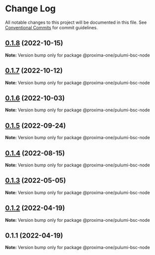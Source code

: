 # Change Log

All notable changes to this project will be documented in this file.
See [Conventional Commits](https://conventionalcommits.org) for commit guidelines.

## [0.1.8](https://github.com/proxima-one/pulumi-components/compare/@proxima-one/pulumi-bsc-node@0.1.7...@proxima-one/pulumi-bsc-node@0.1.8) (2022-10-15)

**Note:** Version bump only for package @proxima-one/pulumi-bsc-node





## [0.1.7](https://github.com/proxima-one/pulumi-components/compare/@proxima-one/pulumi-bsc-node@0.1.6...@proxima-one/pulumi-bsc-node@0.1.7) (2022-10-12)

**Note:** Version bump only for package @proxima-one/pulumi-bsc-node





## [0.1.6](https://github.com/proxima-one/pulumi-components/compare/@proxima-one/pulumi-bsc-node@0.1.5...@proxima-one/pulumi-bsc-node@0.1.6) (2022-10-03)

**Note:** Version bump only for package @proxima-one/pulumi-bsc-node





## [0.1.5](https://github.com/proxima-one/pulumi-components/compare/@proxima-one/pulumi-bsc-node@0.1.4...@proxima-one/pulumi-bsc-node@0.1.5) (2022-09-24)

**Note:** Version bump only for package @proxima-one/pulumi-bsc-node





## [0.1.4](https://github.com/proxima-one/pulumi-components/compare/@proxima-one/pulumi-bsc-node@0.1.3...@proxima-one/pulumi-bsc-node@0.1.4) (2022-08-15)

**Note:** Version bump only for package @proxima-one/pulumi-bsc-node





## [0.1.3](https://github.com/proxima-one/pulumi-components/compare/@proxima-one/pulumi-bsc-node@0.1.2...@proxima-one/pulumi-bsc-node@0.1.3) (2022-05-05)

**Note:** Version bump only for package @proxima-one/pulumi-bsc-node





## [0.1.2](https://github.com/proxima-one/pulumi-components/compare/@proxima-one/pulumi-bsc-node@0.1.1...@proxima-one/pulumi-bsc-node@0.1.2) (2022-04-19)

**Note:** Version bump only for package @proxima-one/pulumi-bsc-node





## 0.1.1 (2022-04-19)

**Note:** Version bump only for package @proxima-one/pulumi-bsc-node
